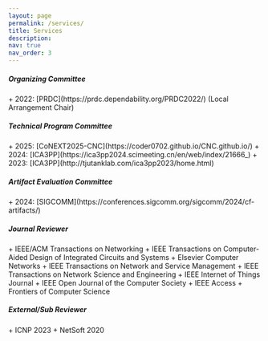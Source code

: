 ```yaml
---
layout: page
permalink: /services/
title: Services
description: 
nav: true
nav_order: 3
---
```


<h5><b>Organizing Committee</b></h5>
  + 2022: [PRDC](https://prdc.dependability.org/PRDC2022/) (Local Arrangement Chair)

<h5><b>Technical Program Committee</b></h5>
  + 2025: [CoNEXT2025-CNC](https://coder0702.github.io/CNC.github.io/)
  + 2024: [ICA3PP](https://ica3pp2024.scimeeting.cn/en/web/index/21666_)
  + 2023: [ICA3PP](http://tjutanklab.com/ica3pp2023/home.html)

<h5><b>Artifact Evaluation Committee</b></h5>
  + 2024: [SIGCOMM](https://conferences.sigcomm.org/sigcomm/2024/cf-artifacts/)

<h5><b>Journal Reviewer</b></h5>
  + IEEE/ACM Transactions on Networking
  + IEEE Transactions on Computer-Aided Design of Integrated Circuits and Systems
  + Elsevier Computer Networks
  + IEEE Transactions on Network and Service Management
  + IEEE Transactions on Network Science and Engineering
  + IEEE Internet of Things Journal
  + IEEE Open Journal of the Computer Society
  + IEEE Access
  + Frontiers of Computer Science

<h5><b>External/Sub Reviewer</b></h5>
  + ICNP 2023
  + NetSoft 2020